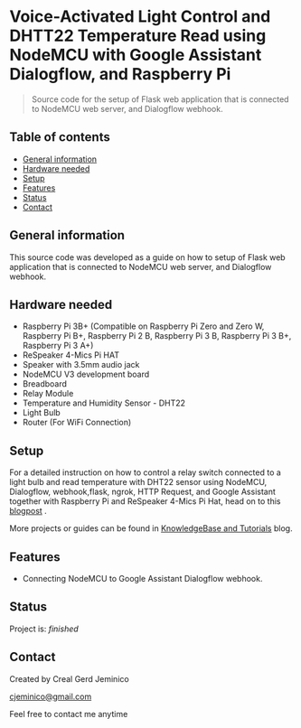 # Voice-Activated Light Control and DHTT22 Temperature Read using NodeMCU with Google Assistant Dialogflow, and Raspberry Pi
> Source code for the setup of Flask web application that is connected to NodeMCU web server, and Dialogflow webhook.

## Table of contents
* [General information](#general-information)
* [Hardware needed](#hardware-needed)
* [Setup](#setup)
* [Features](#features)
* [Status](#status)
* [Contact](#contact)

## General information
This source code was developed as a guide on how to setup of Flask web application that is connected to NodeMCU web server, and Dialogflow webhook.

## Hardware needed
* Raspberry Pi 3B+ (Compatible on Raspberry Pi Zero and Zero W, Raspberry Pi B+, Raspberry Pi 2 B, Raspberry Pi 3 B, Raspberry Pi 3 B+, Raspberry Pi 3 A+)
* ReSpeaker 4-Mics Pi HAT
* Speaker with 3.5mm audio jack
* NodeMCU V3 development board
* Breadboard
* Relay Module
* Temperature and Humidity Sensor - DHT22
* Light Bulb
* Router (For WiFi Connection)

## Setup
For a detailed instruction on how to control a relay switch connected to a light bulb and read temperature with DHT22 sensor using NodeMCU, Dialogflow, webhook,flask, ngrok, HTTP Request, and Google Assistant together with Raspberry Pi and ReSpeaker 4-Mics Pi Hat, head on to this [blogpost](https://store.createlabz.com/blogs/createlabz-tutorials/respeaker-2-mics-pi-hat-with-raspberry-pi) .

More projects or guides can be found in [KnowledgeBase and Tutorials](https://store.createlabz.com/blogs/createlabz-tutorials) blog.

## Features
* Connecting NodeMCU to Google Assistant Dialogflow webhook. 


## Status
Project is: _finished_

## Contact
Created by Creal Gerd Jeminico

cjeminico@gmail.com

Feel free to contact me anytime 
